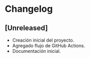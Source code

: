 # Changelog

## [Unreleased]
- Creación inicial del proyecto.
- Agregado flujo de GitHub Actions.
- Documentación inicial.
